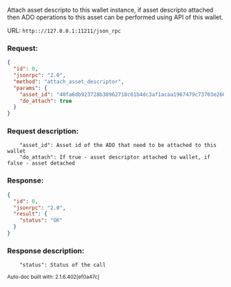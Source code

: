 Attach asset descripto to this wallet instance, if asset descripto attached then ADO operations to this asset can be performed using API of this wallet.

URL: ```http:://127.0.0.1:11211/json_rpc```
### Request: 
```json
{
  "id": 0,
  "jsonrpc": "2.0",
  "method": "attach_asset_descriptor",
  "params": {
    "asset_id": "40fa6db923728b38962718c61b4dc3af1acaa1967479c73703e260dc3609c58d",
    "do_attach": true
  }
}
```
### Request description: 
```
    "asset_id": Asset id of the ADO that need to be attached to this wallet
    "do_attach": If true - asset descriptor attached to wallet, if false - asset detached

```
### Response: 
```json
{
  "id": 0,
  "jsonrpc": "2.0",
  "result": {
    "status": "OK"
  }
}
```
### Response description: 
```
    "status": Status of the call

```
<sub>Auto-doc built with: 2.1.6.402[ef0a47c]</sub>